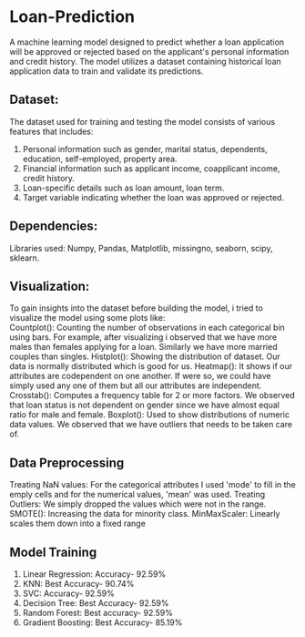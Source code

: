 # Loan-Prediction
A machine learning model designed to predict whether a loan application will be approved or rejected based on the applicant's personal information and credit history. The model utilizes a dataset containing historical loan application data to train and validate its predictions. 
## Dataset: 
The dataset used for training and testing the model consists of various features that includes:
1. Personal information such as gender, marital status, dependents, education, self-employed, property area.
2. Financial information such as applicant income, coapplicant income, credit history.
3. Loan-specific details such as loan amount, loan term.
4. Target variable indicating whether the loan was approved or rejected.
## Dependencies: 
Libraries used: Numpy, Pandas, Matplotlib, missingno, seaborn, scipy, sklearn.
## Visualization:
To gain insights into the dataset before building the model, i tried to visualize the model using some plots like:</br>
Countplot(): Counting the number of observations in each categorical bin using bars. For example, after visualizing i observed that we have more males than females applying for a loan. Similarly we have more married couples than singles. 
Histplot(): Showing the distribution of dataset. Our data is normally distributed which is good for us. 
Heatmap(): It shows if our attributes are codependent on one another. If were so, we could have simply used any one of them but all our attributes are independent.
Crosstab(): Computes a frequency table for 2 or more factors. We observed that loan status is not dependent on gender since we have almost equal ratio for male and female.
Boxplot(): Used to show distributions of numeric data values. We observed that we have outliers that needs to be taken care of.
## Data Preprocessing
Treating NaN values: For the categorical attributes I used 'mode' to fill in the emply cells and for the numerical values, 'mean' was used.
Treating Outliers: We simply dropped the values which were not in the range. 
SMOTE(): Increasing the data for minority class.
MinMaxScaler: Linearly scales them down into a fixed range
## Model Training
1. Linear Regression: Accuracy- 92.59%
2. KNN: Best Accuracy- 90.74%
3. SVC: Accuracy- 92.59%
4. Decision Tree: Best Accuracy- 92.59%
5. Random Forest: Best accuracy- 92.59%
6. Gradient Boosting: Best Accuracy- 85.19%
